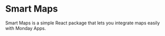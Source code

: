 # Smart Maps

Smart Maps is a simple React package that lets you integrate maps easily with Monday Apps.
